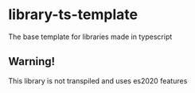 # library-ts-template

The base template for libraries made in typescript

## Warning!
This library is not transpiled and uses es2020 features
